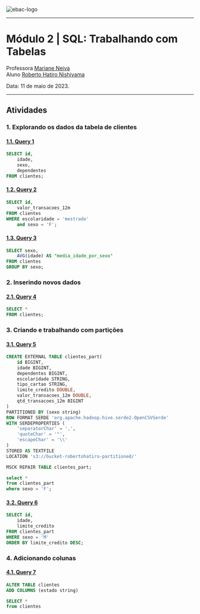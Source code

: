 <img src="https://raw.githubusercontent.com/rhatiro/Curso_EBAC-Profissao_Cientista_de_Dados/main/ebac-course-utils/media/logo/newebac_logo_black_half.png" alt="ebac-logo">

---

# **Módulo 2** | SQL: Trabalhando com Tabelas

Professora [Mariane Neiva](https://www.linkedin.com/in/mariane-neiva/)<br>
Aluno [Roberto Hatiro Nishiyama](https://www.linkedin.com/in/rhatiro/)<br>

Data: 11 de maio de 2023.

---

## Atividades

### **1. Explorando os dados da tabela de clientes**

#### [**1.1. Query 1**](https://raw.githubusercontent.com/rhatiro/exercicios-SQL-para-Analise-de-Dados-EBAC/main/Mo%CC%81dulo%202%20-%20Trabalhando%20com%20Tabelas/query_1.csv)
```sql
SELECT id,
	idade,
	sexo,
	dependentes
FROM clientes;
```

#### [**1.2. Query 2**](https://raw.githubusercontent.com/rhatiro/exercicios-SQL-para-Analise-de-Dados-EBAC/main/Mo%CC%81dulo%202%20-%20Trabalhando%20com%20Tabelas/query_2.csv)
```sql
SELECT id,
	valor_transacoes_12m
FROM clientes
WHERE escolaridade = 'mestrado'
	and sexo = 'F';
```

#### [**1.3. Query 3**](https://raw.githubusercontent.com/rhatiro/exercicios-SQL-para-Analise-de-Dados-EBAC/main/Mo%CC%81dulo%202%20-%20Trabalhando%20com%20Tabelas/query_3.csv)
```sql
SELECT sexo,
	AVG(idade) AS "media_idade_por_sexo"
FROM clientes
GROUP BY sexo;
```

### **2. Inserindo novos dados**

#### [**2.1. Query 4**](https://raw.githubusercontent.com/rhatiro/exercicios-SQL-para-Analise-de-Dados-EBAC/main/Mo%CC%81dulo%202%20-%20Trabalhando%20com%20Tabelas/query_4.csv)
```sql
SELECT *
FROM clientes;
```

### **3. Criando e trabalhando com partições**

#### [**3.1. Query 5**](https://raw.githubusercontent.com/rhatiro/exercicios-SQL-para-Analise-de-Dados-EBAC/main/Mo%CC%81dulo%202%20-%20Trabalhando%20com%20Tabelas/query_5.csv)
```sql
CREATE EXTERNAL TABLE clientes_part(
	id BIGINT,
	idade BIGINT,
	dependentes BIGINT,
	escolaridade STRING,
	tipo_cartao STRING,
	limite_credito DOUBLE,
	valor_transacoes_12m DOUBLE,
	qtd_transacoes_12m BIGINT
)
PARTITIONED BY (sexo string)
ROW FORMAT SERDE 'org.apache.hadoop.hive.serde2.OpenCSVSerde'
WITH SERDEPROPERTIES (
	'separatorChar' = ',',
	'quoteChar' = '"',
	'escapeChar' = '\\'
)
STORED AS TEXTFILE
LOCATION 's3://bucket-robertohatiro-partitioned/'
```

```sql
MSCK REPAIR TABLE clientes_part;
```

```sql
select *
from clientes_part
where sexo = 'F';
```

#### [**3.2. Query 6**](https://raw.githubusercontent.com/rhatiro/exercicios-SQL-para-Analise-de-Dados-EBAC/main/Mo%CC%81dulo%202%20-%20Trabalhando%20com%20Tabelas/query_6.csv)
```sql
SELECT id,
	idade,
	limite_credito
FROM clientes_part
WHERE sexo = 'M'
ORDER BY limite_credito DESC;
```

### **4. Adicionando colunas**

#### [**4.1. Query 7**](https://raw.githubusercontent.com/rhatiro/exercicios-SQL-para-Analise-de-Dados-EBAC/main/Mo%CC%81dulo%202%20-%20Trabalhando%20com%20Tabelas/query_7.csv)
```sql
ALTER TABLE clientes
ADD COLUMNS (estado string)
```

```sql
SELECT *
from clientes
```
